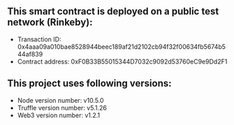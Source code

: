 ## This smart contract is deployed on a public test network (Rinkeby):
* Transaction ID: 0x4aaa09a010bae8528944beec189af21d2102cb94f32f00634fb5674b544af839
* Contract address: 0xF0B33B55015344D7032c9092d53760eC9e9Dd2F1

## This project uses following versions:
* Node version number: v10.5.0
* Truffle version number: v5.1.26
* Web3 version number: v1.2.1
